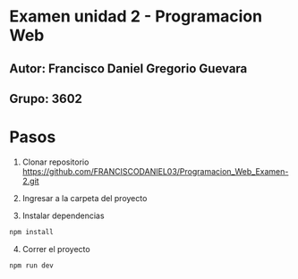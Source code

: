 # Examen unidad 2 - Programacion Web

## Autor: Francisco Daniel Gregorio Guevara
## Grupo: 3602

# Pasos

1. Clonar repositorio 
https://github.com/FRANCISCODANIEL03/Programacion_Web_Examen-2.git

2. Ingresar a la carpeta del proyecto

3. Instalar dependencias

```bash
npm install
```

4. Correr el proyecto
```bash
npm run dev
```